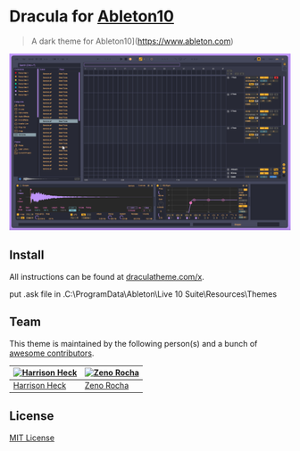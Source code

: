 # Dracula for [Ableton10](https://www.ableton.com)

> A dark theme for Ableton10](https://www.ableton.com)

![Screenshot](./DraculaAbleton.png)

## Install

All instructions can be found at [draculatheme.com/x](https://draculatheme.com/AbletonTheme).

 put .ask file in .C:\ProgramData\Ableton\Live 10 Suite\Resources\Themes

## Team

This theme is maintained by the following person(s) and a bunch of [awesome contributors](https://github.com/dracula/template/graphs/contributors).

[![Harrison Heck](https://avatars0.githubusercontent.com/u/1037526?v=3&s=70)](https://github.com/nesl247) | [![Zeno Rocha](https://avatars2.githubusercontent.com/u/398893?v=3&s=70)](https://github.com/zenorocha)
--- | ---
[Harrison Heck](https://github.com/nesl247) | [Zeno Rocha](https://github.com/zenorocha)

## License

[MIT License](./LICENSE)
